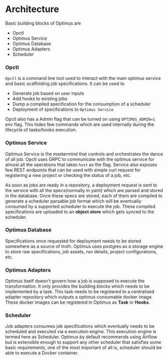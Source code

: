 # Architecture

Basic building blocks of Optimus are
- Opctl
- Optimus Service
- Optimus Database
- Optimus Adapters
- Scheduler

### Opctl

`Opctl` is a command line tool used to interact with the main optimus service and basic scaffolding job
specifications. It can be used to 
- Generate job based on user inputs 
- Add hooks to existing jobs
- Dump a compiled specification for the consumption of a scheduler
- Deployment of specifications to `Optimus Service`

Opctl also has a Admin flag that can be turned on using `OPTIMUS_ADMIN=1` env flag.
This hides few commands which are used internally during the lifecycle of tasks/hooks
execution.

### Optimus Service

Optimus Service is the mastermind that controls and orchestrates the dance of all
job. Opctl uses GRPC to communicate with the optimus service for almost all the 
operations that takes `host` as the flag. Service also exposes few REST endpoints
that can be used with simple curl request for registering a new project or checking
the status of a job, etc.

As soon as jobs are ready in a repository, a deployment request is sent to the service
with all the specs(normally in yaml) which are parsed and stored in the database.
Once these specs are stored, each of them are compiled to generate a scheduler parsable
job format which will be eventually consumed by a supported scheduler to execute the
job. These compiled specifications are uploaded to an **object store** which gets synced
to the scheduler.

### Optimus Database

Specifications once requested for deployment needs to be stored somewhere as a source
of truth. Optimus uses postgres as a storage engine to store raw specifications, job
assets, run details, project configurations, etc.

### Optimus Adapters

Optimus itself doesn't govern how a job is supposed to execute the transformation. It
only provides the building blocks which needs to be implemented by a task. This task
needs to be registered to a centralised adapter repository which outputs a optimus
consumable docker image. These docker images can be registered in Optimus as **Task**
or **Hooks**.

### Scheduler

Job adapters consumes job specifications which eventually needs to be scheduled and 
executed via a execution engine. This execution engine is termed here as Scheduler.
Optimus by default recommends using Airflow but is extensible enough to support any
other scheduler that satisfies some basic requirements, one of the most important
of all is, scheduler should be able to execute a Docker container.